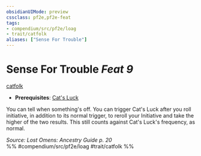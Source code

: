 ```yaml
---
obsidianUIMode: preview
cssclass: pf2e,pf2e-feat
tags:
- compendium/src/pf2e/loag
- trait/catfolk
aliases: ["Sense For Trouble"]
---
```

# Sense For Trouble  *Feat 9*  
[catfolk](catfolk-b1.md "Catfolk Ancestry & Heritage Trait")  

- **Prerequisites**: [Cat's Luck](cats-luck-apg.md)

You can tell when something's off. You can trigger Cat's Luck after you roll initiative, in addition to its normal trigger, to reroll your Initiative and take the higher of the two results. This still counts against Cat's Luck's frequency, as normal.

*Source: Lost Omens: Ancestry Guide p. 20*  
%% #compendium/src/pf2e/loag #trait/catfolk %%